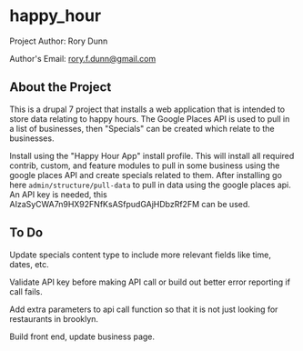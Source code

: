 # happy_hour

Project Author: Rory Dunn

Author's Email: rory.f.dunn@gmail.com

## About the Project
This is a drupal 7 project that installs a web application that is intended to store data relating to happy hours.
The Google Places API is used to pull in a list of businesses, then "Specials" can be created which relate to the businesses.

Install using the "Happy Hour App" install profile.  This will install all required contrib, custom, and feature modules to pull in some business using the google places API and create specials related to them.
After installing go here `admin/structure/pull-data` to pull in data using the google places api.  An API key is needed, this AIzaSyCWA7n9HX92FNfKsASfpudGAjHDbzRf2FM can be used.

## To Do
Update specials content type to include more relevant fields like time, dates, etc.

Validate API key before making API call or build out better error reporting if call fails. 

Add extra parameters to api call function so that it is not just looking for restaurants in brooklyn. 

Build front end, update business page. 
